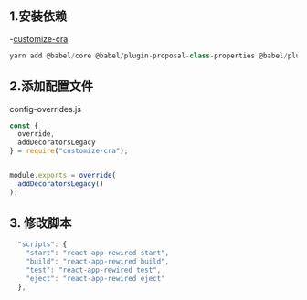 ## 1.安装依赖
-[customize-cra](https://github.com/arackaf/customize-cra)

```js
yarn add @babel/core @babel/plugin-proposal-class-properties @babel/plugin-proposal-decorators @babel/preset-env customize-cra
```

## 2.添加配置文件
config-overrides.js
```js
const {
  override,
  addDecoratorsLegacy
} = require("customize-cra");


module.exports = override(
  addDecoratorsLegacy()
);
```
## 3. 修改脚本
```js
  "scripts": {
    "start": "react-app-rewired start",
    "build": "react-app-rewired build",
    "test": "react-app-rewired test",
    "eject": "react-app-rewired eject"
  },
```
